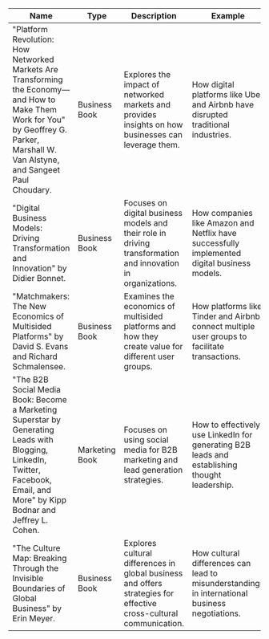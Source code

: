 

| Name                                                         | Type               | Description                                                         | Example                                                                 |
|--------------------------------------------------------------|--------------------|---------------------------------------------------------------------|-------------------------------------------------------------------------|
| "Platform Revolution: How Networked Markets Are Transforming the Economy—and How to Make Them Work for You" by Geoffrey G. Parker, Marshall W. Van Alstyne, and Sangeet Paul Choudary.                         | Business Book      | Explores the impact of networked markets and provides insights on how businesses can leverage them.                   | How digital platforms like Uber and Airbnb have disrupted traditional industries.  |
| "Digital Business Models: Driving Transformation and Innovation" by Didier Bonnet.                         | Business Book      | Focuses on digital business models and their role in driving transformation and innovation in organizations.      | How companies like Amazon and Netflix have successfully implemented digital business models. |
| "Matchmakers: The New Economics of Multisided Platforms" by David S. Evans and Richard Schmalensee.                         | Business Book      | Examines the economics of multisided platforms and how they create value for different user groups.               | How platforms like Tinder and Airbnb connect multiple user groups to facilitate transactions. |
| "The B2B Social Media Book: Become a Marketing Superstar by Generating Leads with Blogging, LinkedIn, Twitter, Facebook, Email, and More" by Kipp Bodnar and Jeffrey L. Cohen.                         | Marketing Book     | Focuses on using social media for B2B marketing and lead generation strategies.                                  | How to effectively use LinkedIn for generating B2B leads and establishing thought leadership. |
| "The Culture Map: Breaking Through the Invisible Boundaries of Global Business" by Erin Meyer.                         | Business Book      | Explores cultural differences in global business and offers strategies for effective cross-cultural communication. | How cultural differences can lead to misunderstandings in international business negotiations. |

